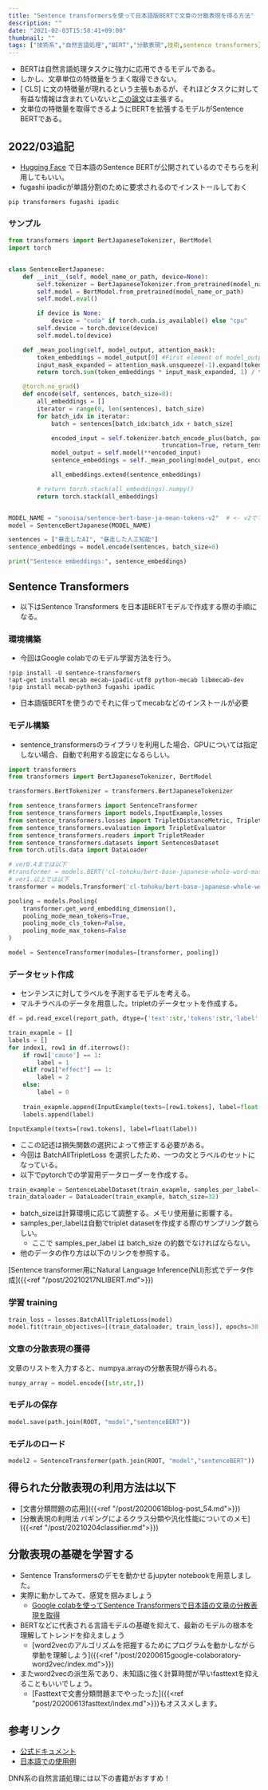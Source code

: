 ```yaml
---
title: "Sentence transformersを使って日本語版BERTで文章の分散表現を得る方法"
description: ""
date: "2021-02-03T15:58:41+09:00"
thumbnail: ""
tags: ["技術系","自然言語処理","BERT","分散表現",技術,sentence transformers]
---
```

- BERTは自然言語処理タスクに強力に応用できるモデルである。
- しかし、文章単位の特徴量をうまく取得できない。
- \[ CLS\] に文の特徴量が現れるという主張もあるが、それほどタスクに対して有益な情報は含まれていないと[この論文](https://arxiv.org/abs/1908.10084)は主張する。
- 文単位の特徴量を取得できるようにBERTを拡張するモデルがSentence BERTである。

## 2022/03追記
- [Hugging Face](https://huggingface.co/sonoisa/sentence-bert-base-ja-mean-tokens-v2)
で日本語のSentence BERTが公開されているのでそちらを利用してもいい。
- fugashi ipadicが単語分割のために要求されるのでインストールしておく
```
pip transformers fugashi ipadic
```

### サンプル
```py
from transformers import BertJapaneseTokenizer, BertModel
import torch


class SentenceBertJapanese:
    def __init__(self, model_name_or_path, device=None):
        self.tokenizer = BertJapaneseTokenizer.from_pretrained(model_name_or_path)
        self.model = BertModel.from_pretrained(model_name_or_path)
        self.model.eval()

        if device is None:
            device = "cuda" if torch.cuda.is_available() else "cpu"
        self.device = torch.device(device)
        self.model.to(device)

    def _mean_pooling(self, model_output, attention_mask):
        token_embeddings = model_output[0] #First element of model_output contains all token embeddings
        input_mask_expanded = attention_mask.unsqueeze(-1).expand(token_embeddings.size()).float()
        return torch.sum(token_embeddings * input_mask_expanded, 1) / torch.clamp(input_mask_expanded.sum(1), min=1e-9)

    @torch.no_grad()
    def encode(self, sentences, batch_size=8):
        all_embeddings = []
        iterator = range(0, len(sentences), batch_size)
        for batch_idx in iterator:
            batch = sentences[batch_idx:batch_idx + batch_size]

            encoded_input = self.tokenizer.batch_encode_plus(batch, padding="longest", 
                                           truncation=True, return_tensors="pt").to(self.device)
            model_output = self.model(**encoded_input)
            sentence_embeddings = self._mean_pooling(model_output, encoded_input["attention_mask"]).to('cpu')

            all_embeddings.extend(sentence_embeddings)

        # return torch.stack(all_embeddings).numpy()
        return torch.stack(all_embeddings)


MODEL_NAME = "sonoisa/sentence-bert-base-ja-mean-tokens-v2"  # <- v2です。
model = SentenceBertJapanese(MODEL_NAME)

sentences = ["暴走したAI", "暴走した人工知能"]
sentence_embeddings = model.encode(sentences, batch_size=8)

print("Sentence embeddings:", sentence_embeddings)
```

## Sentence Transformers
- 以下はSentence Transformers を日本語BERTモデルで作成する際の手順になる。
### 環境構築
- 今回はGoogle colabでのモデル学習方法を行う。 

```
!pip install -U sentence-transformers
!apt-get install mecab mecab-ipadic-utf8 python-mecab libmecab-dev
!pip install mecab-python3 fugashi ipadic
```
- 日本語版BERTを使うのでそれに伴ってmecabなどのインストールが必要

### モデル構築
- sentence_transformersのライブラリを利用した場合、GPUについては指定しない場合、自動で利用する設定になるらしい。
```py
import transformers
from transformers import BertJapaneseTokenizer, BertModel

transformers.BertTokenizer = transformers.BertJapaneseTokenizer

from sentence_transformers import SentenceTransformer
from sentence_transformers import models,InputExample,losses
from sentence_transformers.losses import TripletDistanceMetric, TripletLoss
from sentence_transformers.evaluation import TripletEvaluator
from sentence_transformers.readers import TripletReader
from sentence_transformers.datasets import SentencesDataset
from torch.utils.data import DataLoader

# ver0.4までは以下
#transformer = models.BERT('cl-tohoku/bert-base-japanese-whole-word-masking')
# ver1.以上では以下
transformer = models.Transformer('cl-tohoku/bert-base-japanese-whole-word-masking')

pooling = models.Pooling(
    transformer.get_word_embedding_dimension(), 
    pooling_mode_mean_tokens=True, 
    pooling_mode_cls_token=False, 
    pooling_mode_max_tokens=False
)

model = SentenceTransformer(modules=[transformer, pooling])
```
### データセット作成
- センテンスに対してラベルを予測するモデルを考える。
- マルチラベルのデータを用意した。tripletのデータセットを作成する。
```py
df = pd.read_excel(report_path, dtype={'text':str,'tokens':str,'label':int,"cause":int,"effect":int,})

train_exapmle = []
labels = []
for index1, row1 in df.iterrows():    
    if row1['cause'] == 1:
        label = 1
    elif row1["effect"] == 1:
        label = 2
    else:
        label = 0
        
    train_exapmle.append(InputExample(texts=[row1.tokens], label=float(label)))
    labels.append(label)
```

    InputExample(texts=[row1.tokens], label=float(label))
- ここの記述は損失関数の選択によって修正する必要がある。
- 今回は BatchAllTripletLoss を選択したため、一つの文とラベルのセットになっている。
- 以下でpytorchでの学習用データローダーを作成する。
```py
train_example = SentenceLabelDataset(train_exapmle, samples_per_label=16)
train_dataloader = DataLoader(train_example, batch_size=32)
```
- batch_sizeは計算環境に応じて調整する。メモリ使用量に影響する。
- samples_per_labelは自動でtriplet datasetを作成する際のサンプリング数らしい。
  - ここで samples_per_label は batch_size の約数でなければならない。
- 他のデータの作り方は以下のリンクを参照する。

[Sentence transformer用にNatural Language Inference(NLI)形式でデータ作成]({{<ref "/post/20210217NLIBERT.md">}})

### 学習 training

```py
train_loss = losses.BatchAllTripletLoss(model)
model.fit(train_objectives=[(train_dataloader, train_loss)], epochs=30, warmup_steps=100)
```

### 文章の分散表現の獲得
文章のリストを入力すると、numpya.arrayの分散表現が得られる。
```py
nunpy_array = model.encode([str,str,])
```
### モデルの保存
```py
model.save(path.join(ROOT, "model","sentenceBERT"))
```
### モデルのロード
```py
model2 = SentenceTransformer(path.join(ROOT, "model","sentenceBERT"))
```

## 得られた分散表現の利用方法は以下
- [文書分類問題の応用]({{<ref "/post/20200618blog-post_54.md">}})
- [分散表現の利用法 バギングによるクラス分類や汎化性能についてのメモ]({{<ref "/post/20210204classifier.md">}})

## 分散表現の基礎を学習する
- Sentence Transformersのデモを動かせるjupyter notebookを用意しました。
- 実際に動かしてみて、感覚を掴みましょう
  - [Google colabを使ってSentence Transformersで日本語の文章の分散表現を取得](https://subcul-science.booth.pm/items/3714846)
- BERTなどに代表される言語モデルの基礎を抑えて、最新のモデルの根本を理解してトレンドを抑えましょう
  - [word2vecのアルゴリズムを把握するためにプログラムを動かしながら挙動を理解しよう]({{<ref "/post/20200615google-colaboratory-word2vec/index.md">}})
- またword2vecの派生系であり、未知語に強く計算時間が早いfasttextを抑えることもいいでしょう。
  - [Fasttextで文書分類問題までやったった]({{<ref "post/20200613fasttext/index.md">}})もオススメします。


## 参考リンク
- [公式ドキュメント](https://www.sbert.net/docs/package_reference/losses.html)
- [日本語での使用例](https://www.ogis-ri.co.jp/otc/hiroba/technical/similar-document-search/part9.html)

DNN系の自然言語処理には以下の書籍がおすすめ！
<div data-vc_mylinkbox_id="887699994"></div>